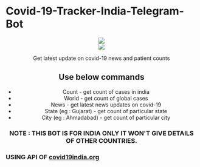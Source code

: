 # Covid-19-Tracker-India-Telegram-Bot
<center>
<img src="https://thecoderzone.com/covid19/logo.jpg">
  
<center><div width="100%">
  <img src="https://thecoderzone.com/covid19/merge_from_ofoct.jpg">
</div></center>

Get latest update on covid-19 news and patient counts

<h2>Use below commands</h2>
<ul>
  <li>Count - get count of cases in india</li>
<li>World - get count of global cases</li>
<li>News - get latest news updates on covid-19</li>
<li>State (eg : Gujarat) - get count of particular state</li>
<li>City (eg : Ahmadabad) - get count of particular city</li>
  </ul>

<h3>NOTE : THIS BOT IS FOR INDIA ONLY IT WON'T GIVE DETAILS OF OTHER COUNTRIES.</h3>
</center>

<h3>USING API OF <a href="https://github.com/covid19india/api">covid19india.org</a></h3>
